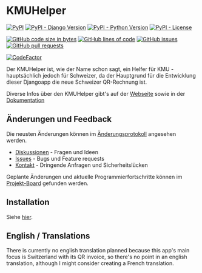 # KMUHelper

[![PyPI](https://img.shields.io/pypi/v/django-kmuhelper)](https://pypi.org/project/django-kmuhelper)
[![PyPI - Django Version](https://img.shields.io/pypi/djversions/django-kmuhelper)](https://pypi.org/project/django-kmuhelper)
[![PyPI - Python Version](https://img.shields.io/pypi/pyversions/django-kmuhelper)](https://pypi.org/project/django-kmuhelper)
[![PyPI - License](https://img.shields.io/pypi/l/django-kmuhelper)](https://github.com/rafaelurben/django-kmuhelper/blob/master/LICENSE)

[![GitHub code size in bytes](https://img.shields.io/github/languages/code-size/rafaelurben/django-kmuhelper)](https://github.com/rafaelurben/django-kmuhelper)
[![GitHub lines of code](https://img.shields.io/tokei/lines/github.com/rafaelurben/django-kmuhelper)](https://github.com/rafaelurben/django-kmuhelper)
[![GitHub issues](https://img.shields.io/github/issues/rafaelurben/django-kmuhelper)](https://github.com/rafaelurben/django-kmuhelper/issues)
[![GitHub pull requests](https://img.shields.io/github/issues-pr/rafaelurben/django-kmuhelper)](https://github.com/rafaelurben/django-kmuhelper/pulls)

[![CodeFactor](https://www.codefactor.io/repository/github/rafaelurben/django-kmuhelper/badge)](https://www.codefactor.io/repository/github/rafaelurben/django-kmuhelper)

Der KMUHelper ist, wie der Name schon sagt, ein Helfer für KMU - hauptsächlich jedoch für Schweizer, da der Hauptgrund für
die Entwicklung dieser Djangoapp die neue Schweizer QR-Rechnung ist.

Diverse Infos über den KMUHelper gibt's auf der [Webseite](https://rafaelurben.github.io/kmuhelper/) sowie in der [Dokumentation](https://rafaelurben.github.io/django-kmuhelper/)

## Änderungen und Feedback

Die neusten Änderungen können im [Änderungsprotokoll](https://github.com/rafaelurben/django-kmuhelper/releases) angesehen werden.

- [Diskussionen](https://github.com/rafaelurben/django-kmuhelper/discussions) - Fragen und Ideen
- [Issues](https://github.com/rafaelurben/django-kmuhelper/issues) - Bugs und Feature requests
- [Kontakt](mailto:kmuhelper@rafaelurben.ch) - Dringende Anfragen und Sicherheitslücken

Geplante Änderungen und aktuelle Programmierfortschritte können im [Projekt-Board](https://github.com/rafaelurben/django-kmuhelper/projects/1) gefunden werden.

## Installation

Siehe [hier](https://rafaelurben.github.io/django-kmuhelper/installation).

## English / Translations

There is currently no english translation planned because this app's main focus is Switzerland with its QR invoice, so there's no point in an english translation, although I might consider creating a French translation.
